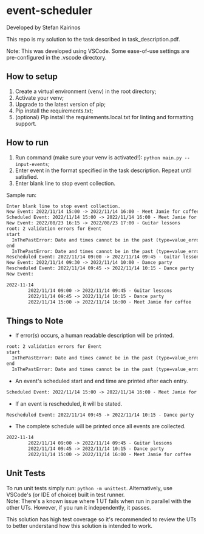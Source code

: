 # event-scheduler

Developed by Stefan Kairinos

This repo is my solution to the task described in task_description.pdf.  

Note: This was developed using VSCode. Some ease-of-use settings are pre-configured in the .vscode directory.

## How to setup

1. Create a virtual environment (venv) in the root directory;
2. Activate your venv;
3. Upgrade to the latest version of pip;
4. Pip install the requirements.txt;
5. (optional) Pip install the requirements.local.txt for linting and formatting support.

## How to run

1. Run command (make sure your venv is activated!): `python main.py --input-events`;
2. Enter event in the format specified in the task description. Repeat until satisfied.
3. Enter blank line to stop event collection.

Sample run:

```txt
Enter blank line to stop event collection.
New Event: 2022/11/14 15:00 -> 2022/11/14 16:00 - Meet Jamie for coffee
Scheduled Event: 2022/11/14 15:00 -> 2022/11/14 16:00 - Meet Jamie for coffee
New Event: 2022/08/23 16:15 -> 2022/08/23 17:00 - Guitar lessons
root: 2 validation errors for Event
start
  InThePastError: Date and times cannot be in the past (type=value_error.inthepast)
end
  InThePastError: Date and times cannot be in the past (type=value_error.inthepast)
Rescheduled Event: 2022/11/14 09:00 -> 2022/11/14 09:45 - Guitar lessons
New Event: 2022/11/14 09:30 -> 2022/11/14 10:00 - Dance party
Rescheduled Event: 2022/11/14 09:45 -> 2022/11/14 10:15 - Dance party
New Event:

2022-11-14
        2022/11/14 09:00 -> 2022/11/14 09:45 - Guitar lessons
        2022/11/14 09:45 -> 2022/11/14 10:15 - Dance party
        2022/11/14 15:00 -> 2022/11/14 16:00 - Meet Jamie for coffee
```

## Things to Note

- If error(s) occurs, a human readable description will be printed.

```txt
root: 2 validation errors for Event
start
  InThePastError: Date and times cannot be in the past (type=value_error.inthepast)
end
  InThePastError: Date and times cannot be in the past (type=value_error.inthepast)
```

- An event's scheduled start and end time are printed after each entry.

```txt
Scheduled Event: 2022/11/14 15:00 -> 2022/11/14 16:00 - Meet Jamie for coffee
```

- If an event is rescheduled, it will be stated.

```txt
Rescheduled Event: 2022/11/14 09:45 -> 2022/11/14 10:15 - Dance party
```

- The complete schedule will be printed once all events are collected.

```txt
2022-11-14
        2022/11/14 09:00 -> 2022/11/14 09:45 - Guitar lessons
        2022/11/14 09:45 -> 2022/11/14 10:15 - Dance party
        2022/11/14 15:00 -> 2022/11/14 16:00 - Meet Jamie for coffee
```

## Unit Tests

To run unit tests simply run: `python -m unittest`. Alternatively, use VSCode's (or IDE of choice) built in test runner.  
Note: There's a known issue where 1 UT fails when run in parallel with the other UTs. However, if you run it independently, it passes.

This solution has high test coverage so it's recommended to review the UTs to better understand how this solution is intended to work.
